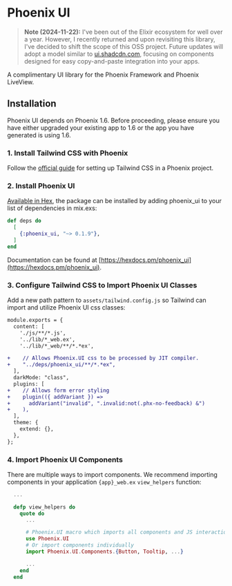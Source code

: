 # Phoenix UI

> **Note (2024-11-22):** I've been out of the Elixir ecosystem for well over a year. However, I recently returned and upon revisiting this library, I've decided to shift the scope of this OSS project. Future updates will adopt a model similar to [ui.shadcdn.com](https://ui.shadcn.com/), focusing on components designed for easy copy-and-paste integration into your apps.

A complimentary UI library for the Phoenix Framework and Phoenix LiveView.

## Installation

Phoenix UI depends on Phoenix 1.6. Before proceeding, please ensure you have either upgraded your existing app to 1.6 or the app you have generated is using 1.6.

### 1. Install Tailwind CSS with Phoenix

Follow the [official guide](https://tailwindcss.com/docs/guides/phoenix) for setting up Tailwind CSS in a Phoenix project.

### 2. Install Phoenix UI

[Available in Hex](https://hexdocs.pm/phoenix_ui), the package can be installed by adding phoenix_ui to your list of dependencies in mix.exs:

```elixir
def deps do
  [
    {:phoenix_ui, "~> 0.1.9"},
  ]
end
```

Documentation can be found at [https://hexdocs.pm/phoenix_ui](https://hexdocs.pm/phoenix_ui).

### 3. Configure Tailwind CSS to Import Phoenix UI Classes

Add a new path pattern to `assets/tailwind.config.js` so Tailwind can import and utilize Phoenix UI css classes:

```diff
module.exports = {
  content: [
    './js/**/*.js',
    '../lib/*_web.ex',
    '../lib/*_web/**/*.*ex',

+    // Allows Phoenix.UI css to be processed by JIT compiler.
+    "../deps/phoenix_ui/**/*.*ex",
  ],
  darkMode: "class",
  plugins: [
+    // Allows form error styling
+    plugin(({ addVariant }) =>
+      addVariant("invalid", ".invalid:not(.phx-no-feedback) &")
+    ),
  ],
  theme: {
    extend: {},
  },
};
```

### 4. Import Phoenix UI Components

There are multiple ways to import components. We recommend importing components in your application `{app}_web.ex` `view_helpers` function:

```elixir
  ...

  defp view_helpers do
    quote do
      ...

      # Phoenix.UI macro which imports all components and JS interactions
      use Phoenix.UI
      # Or import components individually
      import Phoenix.UI.Components.{Button, Tooltip, ...}

      ...
    end
  end
```
